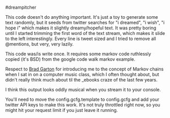 #dreampitcher

This code doesn't do anything important.  It's just a toy to generate some text
randomly, but it seeds from twitter searches for "i dreamed", "i wish", "i hope
i" which makes it slightly dreamy/hopeful text.  It was pretty boring until I
started trimming the first word of the text stream, which makes it slide to the
left interestingly.  Every line is tweet sized and I tried to remove all
@mentions, but very, very lazily.

This code was/is write once.  It requires some markov code ruthlessly copied
(it's BSD) from the google code walk markov example.

Respect to [Brad Garton](http://music.columbia.edu/~brad/) for introducing me
to the concept of Markov chains when I sat in on a computer music class, which
I often thought about, but didn't really think much about til the \_ebooks
craze of the last few years. 

I think this output looks oddly musical when you stream it to your console.

You'll need to move the config.gcfg.template to config.gcfg and add your
twitter API keys to make this work.  It's not truly throttled right now, so you
might hit your request limit if you just leave it running.
